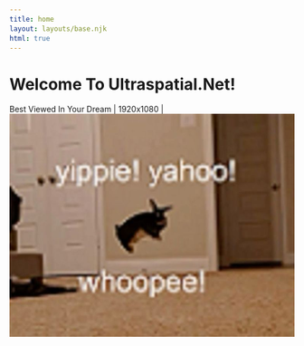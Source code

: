 ```yaml
---
title: home
layout: layouts/base.njk
html: true
---
```


# Welcome To Ultraspatial.Net!
Best Viewed In Your Dream | 1920x1080 | 
![bnuuy](\assets\attachments\frontimg.jpg)